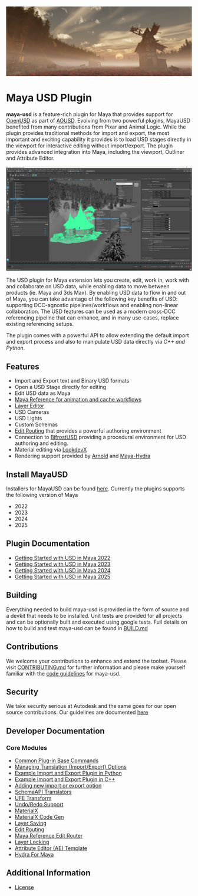![Maya USD](doc/images/header.png "Placeholder Image")
# Maya USD Plugin
**maya-usd** is a feature-rich plugin for Maya that provides support for [OpenUSD](http://openusd.org/) as part of [AOUSD](https://aousd.org/).  Evolving from two powerful plugins, MayaUSD benefited from many contributions from Pixar and Animal Logic.  While the plugin provides traditional methods for import and export, the most important and exciting capability it provides is to load USD stages directly in the viewport for interactive editing without import/export.  The plugin provides advanced integration into Maya, including the viewport, Outliner and Attribute Editor.

![Maya USD](doc/images/maya-usd.png )


The USD plugin for Maya extension lets you create, edit, work in, work with and collaborate on USD data, while enabling data to move between products (ie. Maya and 3ds Max). By enabling USD data to flow in and out of Maya, you can take advantage of the following key benefits of USD: supporting DCC-agnostic pipelines/workflows and enabling non-linear collaboration. The USD features can be used as a modern cross-DCC referencing pipeline that can enhance, and in many use-cases, replace existing referencing setups.

The plugin comes with a powerful API to allow extending the default import and export process and also to manipulate USD data directly via *C++ and Python*.


## Features
- Import and Export text and Binary USD formats
- Open a USD Stage directly for editing
- Edit USD data as Maya
- [Maya Reference for animation and cache workflows](https://www.youtube.com/watch?v=XW9Pu2ep-kM)
- [Layer Editor](https://help.autodesk.com/view/MAYAUL/2025/ENU/?guid=GUID-4FAD73CA-E775-4009-9DCB-3BC6792C465E)
- USD Cameras
- USD Lights
- Custom Schemas
- [Edit Routing](doc/EditRouting.md) that provides a powerful authoring environment
- Connection to [BifrostUSD](https://help.autodesk.com/view/MAYAUL/2025/ENU/?guid=Bifrost_MayaPlugin_bifrost_usd_in_maya_html) providing a procedural environment for USD authoring and editing.
- Material editing via [LookdevX](https://help.autodesk.com/view/MAYAUL/2025/ENU/?guid=LookdevX_LookdevX_for_Maya_Working_with_USD_for_Material_Authoring_html)
- Rendering support provided by [Arnold](https://github.com/Autodesk/arnold-usd) and [Maya-Hydra](https://github.com/Autodesk/maya-hydra)

## Install MayaUSD
Installers for MayaUSD can be found [here](https://github.com/Autodesk/maya-usd/releases).  Currently the plugins supports the following version of Maya
- 2022
- 2023
- 2024
- 2025


## Plugin Documentation
+ [Getting Started with USD in Maya 2022](https://help.autodesk.com/view/MAYAUL/2022/ENU/?guid=GUID-36CFE2C3-766F-4B00-8464-E94F95E7AF4B)
+ [Getting Started with USD in Maya 2023](https://help.autodesk.com/view/MAYAUL/2023/ENU/?guid=GUID-36CFE2C3-766F-4B00-8464-E94F95E7AF4B)
+ [Getting Started with USD in Maya 2024](https://help.autodesk.com/view/MAYAUL/2024/ENU/?guid=GUID-36CFE2C3-766F-4B00-8464-E94F95E7AF4B)
+ [Getting Started with USD in Maya 2025](https://help.autodesk.com/view/MAYAUL/2025/ENU/?guid=GUID-36CFE2C3-766F-4B00-8464-E94F95E7AF4B)

## Building
Everything needed to build maya-usd is provided in the form of source and a devkit that needs to be installed.  Unit tests are provided for all projects and can be optionally built and executed using google tests. Full details on how to build and test maya-usd can be found in [BUILD.md](doc/build.md)

## Contributions
We welcome your contributions to enhance and extend the toolset.  Please visit [CONTRIBUTING.md](doc/CONTRIBUTING.md) for further information and please make yourself familiar with the [code guidelines](doc/codingGuidelines.md) for maya-usd.

## Security
We take security serious at Autodesk and the same goes for our open source contributions.  Our guidelines are documented [here](SECURITY.md)

## Developer Documentation
### Core Modules
+ [Common Plug-in Base Commands](lib/mayaUsd/commands/Readme.md)
+ [Managing Translation (Import/Export) Options](lib/mayaUsd/fileio/doc/Managing_export_options_via_JobContext_in_Python.md)
+ [Example Import and Export Plugin in Python](tutorials/import-export-plugin/README.md)
+ [Example Import and Export Plugin in C++](tutorials/import-export-plugin-c++/README.md)
+ [Adding new import or export option](lib/mayaUsd/fileio/doc/How-to-add-new-option.md)
+ [SchemaAPI Translators](lib/mayaUsd/fileio/doc/SchemaAPI_Import_Export_in_Python.md)
+ [UFE Transform](lib/usdUfe/ufe/trf/UsdTransform3d.md)
+ [Undo/Redo Support](lib/mayaUsd/undo/README.md)
+ [MaterialX](doc/MaterialX.md)
+ [MaterialX Code Gen](lib/mayaUsd/render/MaterialXGenOgsXml/README.md)
+ [Layer Saving](lib/mayaUsd/nodes/Layer_Saving_Docs.md)
+ [Edit Routing](doc/EditRouting.md)
+ [Maya Reference Edit Router](lib/usd/translators/mayaReferenceEditRouter.md)
+ [Layer Locking](doc/LayerLocking.md)
+ [Attribute Editor (AE) Template](lib/mayaUsd/resources/ae/usdschemabase/Attribute-Editor-Template-Doc.md)
+ [Hydra For Maya](https://github.com/Autodesk/maya-usd/blob/release/maya-hydra/lib/mayaHydra/README.md)

## Additional Information

+ [License](doc/LICENSE.md)
